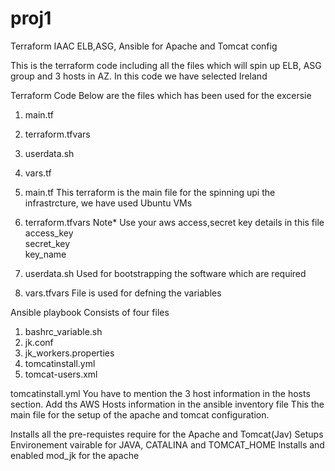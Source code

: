 # proj1
Terraform IAAC ELB,ASG, Ansible for Apache and Tomcat config


This is the terraform code including all the files which will spin up ELB, ASG group and 3 hosts in AZ. 
In this code we have selected Ireland

Terraform Code
Below are the files which has been used for the excersie

1. main.tf
2. terraform.tfvars
3. userdata.sh
4. vars.tf

1. main.tf
	This terraform is the main file for the spinning upi the infrastrcture, we have used Ubuntu VMs
2. terraform.tfvars
	Note* Use your aws access,secret key details in this file
		access_key         
		secret_key         
		key_name        
3. userdata.sh
	Used for bootstrapping the software which are required
4. vars.tfvars
	File is used for defning the variables
	
Ansible playbook
Consists of four files
1. bashrc_variable.sh
2. jk.conf
3. jk_workers.properties
4. tomcatinstall.yml
5. tomcat-users.xml

tomcatinstall.yml 
	You have to mention the 3 host information in the hosts section.
	Add ths AWS Hosts information in the ansible inventory file
This the main file for the setup of the apache and tomcat configuration.

Installs all the pre-requistes require for the Apache and Tomcat(Jav)
Setups Environement vairable for JAVA, CATALINA and TOMCAT_HOME 
Installs and enabled mod_jk for the apache
